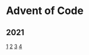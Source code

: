 # Advent of Code

## 2021

[1](src/2021/01/index.js)
[2](src/2021/02/index.js)
[3](src/2021/03/index.js)
[4](src/2021/04/index.js)
